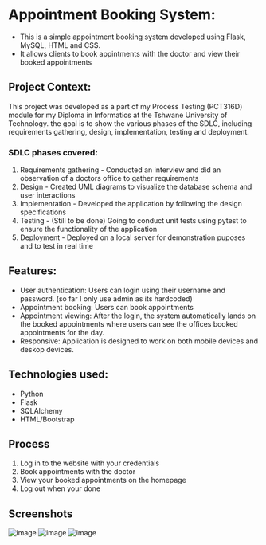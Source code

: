 # Appointment Booking System:
  -  This is a simple appointment booking system developed using Flask, MySQL, HTML and CSS.
  -  It allows clients to book appintments with the doctor and view their booked appointments

## Project Context: 
  This project was developed as a part of my Process Testing (PCT316D) module for my Diploma in Informatics at the Tshwane University of Technology. 
  the goal is to show the various phases of the SDLC, including requirements gathering, design, implementation, testing and deployment.

### SDLC phases covered: 
  1. Requirements gathering - Conducted an interview and did an observation of a doctors office to gather requirements
  2. Design - Created UML diagrams to visualize the database schema and user interactions
  3. Implementation - Developed the application by following the design specifications
  4. Testing - (Still to be done) Going to conduct unit tests using pytest to ensure the functionality of the application
  5. Deployment - Deployed on a local server for demonstration puposes and to test in real time 

## Features: 
 - User authentication: Users can login using their username and password. (so far I only use admin as its hardcoded)
 - Appointment booking: Users can book appointments 
 - Appointment viewing: After the login, the system automatically lands on the booked appointments where users can see the offices booked appointments for the day.
 - Responsive: Application is designed to work on both mobile devices and deskop devices.

## Technologies used: 
  *  Python
  *  Flask
  *  SQLAlchemy
  *  HTML/Bootstrap

## Process
  1. Log in to the website with your credentials
  2. Book appointments with the doctor
  3. View your booked appointments on the homepage
  4. Log out when your done

## Screenshots
![image](https://github.com/Mangaliso-Junior/appointment-booking-app/assets/138589163/7dc224c2-51b7-4fe0-8b4c-489f999f5bc1)
![image](https://github.com/Mangaliso-Junior/appointment-booking-app/assets/138589163/361a561b-a3f4-4319-bd3b-bb0e2977b16d)
![image](https://github.com/Mangaliso-Junior/appointment-booking-app/assets/138589163/8a532b38-1760-4cde-b5a9-206f59a92285)


